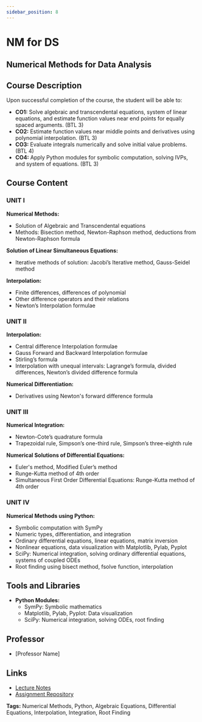 ```yaml
---
sidebar_position: 8
---
```

# NM for DS

## Numerical Methods for Data Analysis

## Course Description

Upon successful completion of the course, the student will be able to:
- **CO1:** Solve algebraic and transcendental equations, system of linear equations, and estimate function values near end points for equally spaced arguments. (BTL 3)
- **CO2:** Estimate function values near middle points and derivatives using polynomial interpolation. (BTL 3)
- **CO3:** Evaluate integrals numerically and solve initial value problems. (BTL 4)
- **CO4:** Apply Python modules for symbolic computation, solving IVPs, and system of equations. (BTL 3)

## Course Content

### UNIT I

**Numerical Methods:**
- Solution of Algebraic and Transcendental equations
- Methods: Bisection method, Newton-Raphson method, deductions from Newton-Raphson formula

**Solution of Linear Simultaneous Equations:**
- Iterative methods of solution: Jacobi’s Iterative method, Gauss-Seidel method

**Interpolation:**
- Finite differences, differences of polynomial
- Other difference operators and their relations
- Newton’s Interpolation formulae

### UNIT II

**Interpolation:**
- Central difference Interpolation formulae
- Gauss Forward and Backward Interpolation formulae
- Stirling’s formula
- Interpolation with unequal intervals: Lagrange’s formula, divided differences, Newton’s divided difference formula

**Numerical Differentiation:**
- Derivatives using Newton's forward difference formula

### UNIT III

**Numerical Integration:**
- Newton-Cote’s quadrature formula
- Trapezoidal rule, Simpson’s one-third rule, Simpson’s three-eighth rule

**Numerical Solutions of Differential Equations:**
- Euler's method, Modified Euler’s method
- Runge-Kutta method of 4th order
- Simultaneous First Order Differential Equations: Runge-Kutta method of 4th order

### UNIT IV

**Numerical Methods using Python:**
- Symbolic computation with SymPy
- Numeric types, differentiation, and integration
- Ordinary differential equations, linear equations, matrix inversion
- Nonlinear equations, data visualization with Matplotlib, Pylab, Pyplot
- SciPy: Numerical integration, solving ordinary differential equations, systems of coupled ODEs
- Root finding using bisect method, fsolve function, interpolation

## Tools and Libraries

- **Python Modules:**
  - SymPy: Symbolic mathematics
  - Matplotlib, Pylab, Pyplot: Data visualization
  - SciPy: Numerical integration, solving ODEs, root finding

## Professor

- [Professor Name]

## Links

- [Lecture Notes](#)
- [Assignment Repository](#)

**Tags:** Numerical Methods, Python, Algebraic Equations, Differential Equations, Interpolation, Integration, Root Finding